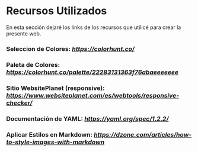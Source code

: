 # Recursos Utilizados

En esta sección dejaré los links de los recursos que utilicé para crear la presente web.

### Seleccion de Colores: *https://colorhunt.co/*
### Paleta de Colores: *https://colorhunt.co/palette/22283131363f76abaeeeeeee*
### Sitio WebsitePlanet (responsive): *https://www.websiteplanet.com/es/webtools/responsive-checker/*
### Documentación de YAML: *https://yaml.org/spec/1.2.2/* 
### Aplicar Estilos en Markdown: *https://dzone.com/articles/how-to-style-images-with-markdown*

